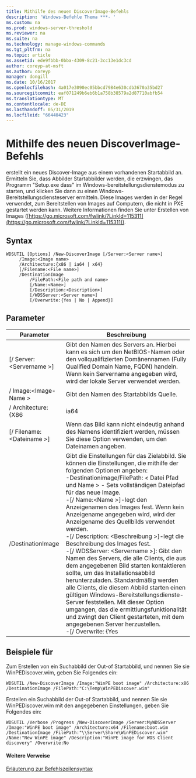 ```yaml
---
title: Mithilfe des neuen DiscoverImage-Befehls
description: 'Windows-Befehle Thema ***- '
ms.custom: na
ms.prod: windows-server-threshold
ms.reviewer: na
ms.suite: na
ms.technology: manage-windows-commands
ms.tgt_pltfrm: na
ms.topic: article
ms.assetid: ede9fbbb-0bba-4309-8c21-3cc13e1dc3cd
author: coreyp-at-msft
ms.author: coreyp
manager: dongill
ms.date: 10/16/2017
ms.openlocfilehash: 4a017e3090ec05bbcd7984e630cdb3670a35bd27
ms.sourcegitcommit: eaf071249b6eb6b1a758b38579a2d87710abfb54
ms.translationtype: MT
ms.contentlocale: de-DE
ms.lasthandoff: 05/31/2019
ms.locfileid: "66440423"
---
```

# <a name="using-the-new-discoverimage-command"></a>Mithilfe des neuen DiscoverImage-Befehls



erstellt ein neues Discover-Image aus einem vorhandenen Startabbild an. Ermitteln Sie, dass Abbilder Startabbilder werden, die erzwingen, das Programm "Setup.exe dass" im Windows-bereitstellungsdienstemodus zu starten, und klicken Sie dann zu einen Windows-Bereitstellungsdiensteserver ermitteln. Diese Images werden in der Regel verwendet, zum Bereitstellen von Images auf Computern, die nicht in PXE gestartet werden kann. Weitere Informationen finden Sie unter Erstellen von Images ([https://go.microsoft.com/fwlink/?LinkId=115311](https://go.microsoft.com/fwlink/?LinkId=115311)).

## <a name="syntax"></a>Syntax

```
WDSUTIL [Options] /New-DiscoverImage [/Server:<Server name>]
     /Image:<Image name>
     /Architecture:{x86 | ia64 | x64}
     [/Filename:<File name>]
     /DestinationImage
         /FilePath:<File path and name>
         [/Name:<Name>]
         [/Description:<Description>]
         [/WDSServer:<Server name>]
         [/Overwrite:{Yes | No | Append}]
```

## <a name="parameters"></a>Parameter

|        Parameter         |                                                                                                                                                                                                                                                                                                                                                                                                                       Beschreibung                                                                                                                                                                                                                                                                                                                                                                                                                       |
|--------------------------|---------------------------------------------------------------------------------------------------------------------------------------------------------------------------------------------------------------------------------------------------------------------------------------------------------------------------------------------------------------------------------------------------------------------------------------------------------------------------------------------------------------------------------------------------------------------------------------------------------------------------------------------------------------------------------------------------------------------------------------------------------------------------------------------------------------------------------------------------------|
| [/ Server:\<Servername >] |                                                                                                                                                                                                                                                                                                                                     Gibt den Namen des Servers an. Hierbei kann es sich um den NetBIOS-Namen oder den vollqualifizierten Domänennamen (Fully Qualified Domain Name, FQDN) handeln. Wenn kein Servername angegeben wird, wird der lokale Server verwendet werden.                                                                                                                                                                                                                                                                                                                                     |
|   / Image:\<Image-Name >   |                                                                                                                                                                                                                                                                                                                                                                                                      Gibt den Namen des Startabbilds Quelle.                                                                                                                                                                                                                                                                                                                                                                                                       |
|    / Architecture: {X86    |                                                                                                                                                                                                                                                                                                                                                                                                                          ia64                                                                                                                                                                                                                                                                                                                                                                                                                           |
| [/ Filename:\<Dateiname >] |                                                                                                                                                                                                                                                                                                                                                                         Wenn das Bild kann nicht eindeutig anhand des Namens identifiziert werden, müssen Sie diese Option verwenden, um den Dateinamen angeben.                                                                                                                                                                                                                                                                                                                                                                          |
|    /DestinationImage     | Gibt die Einstellungen für das Zielabbild. Sie können die Einstellungen, die mithilfe der folgenden Optionen angeben:</br>-Destinationimage/FilePath: < Datei Pfad und Name > - Sets vollständigen Dateipfad für das neue Image.</br>-[/ Name:\<Name >]-legt den Anzeigenamen des Images fest. Wenn kein Anzeigename angegeben wird, wird der Anzeigename des Quellbilds verwendet werden.</br>-[/ Description: \<Beschreibung >]-legt die Beschreibung des Images fest.</br>-[/ WDSServer: \<Servername >]: Gibt den Namen des Servers, die alle Clients, die aus dem angegebenen Bild starten kontaktieren sollte, um das Installationsabbild herunterzuladen. Standardmäßig werden alle Clients, die diesem Abbild starten einen gültigen Windows-Bereitstellungsdienste-Server feststellen. Mit dieser Option umgangen, das die ermittlungsfunktionalität und zwingt den Client gestarteten, mit dem angegebenen Server herzustellen.</br>-[/ Overwrite: {Yes |

## <a name="BKMK_examples"></a>Beispiele für

Zum Erstellen von ein Suchabbild der Out-of Startabbild, und nennen Sie sie WinPEDiscover.wim, geben Sie Folgendes ein:
```
WDSUTIL /New-DiscoverImage /Image:"WinPE boot image" /Architecture:x86 /DestinationImage /FilePath:"C:\Temp\WinPEDiscover.wim"
```
Erstellen ein Suchabbild der Out-of Startabbild, und nennen Sie sie WinPEDiscover.wim mit den angegebenen Einstellungen, geben Sie Folgendes ein:
```
WDSUTIL /Verbose /Progress /New-DiscoverImage /Server:MyWDSServer
/Image:"WinPE boot image" /Architecture:x64 /Filename:boot.wim /DestinationImage /FilePath:"\\Server\Share\WinPEDiscover.wim" 
/Name:"New WinPE image" /Description:"WinPE image for WDS Client discovery" /Overwrite:No
```

#### <a name="additional-references"></a>Weitere Verweise

[Erläuterung zur Befehlszeilensyntax](command-line-syntax-key.md)